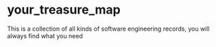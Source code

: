 # your_treasure_map
This is a collection of all kinds of software engineering records, you will always find what you need
